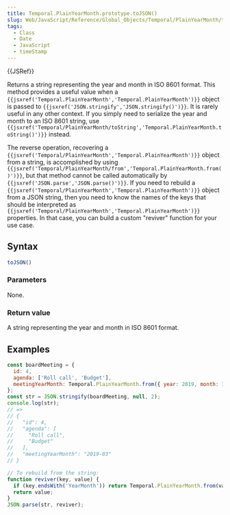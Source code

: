 ```yaml
---
title: Temporal.PlainYearMonth.prototype.toJSON()
slug: Web/JavaScript/Reference/Global_Objects/Temporal/PlainYearMonth/toJSON
tags:
  - Class
  - Date
  - JavaScript
  - timeStamp
---
```

{{JSRef}}

<p class="summary"><span class="seoSummary">Returns a string representing the year and month in ISO 8601 format.</span> This method provides a useful value when a <code>{{jsxref('Temporal.PlainYearMonth','Temporal.PlainYearMonth')}}</code> object is passed to <code>{{jsxref('JSON.stringify','JSON.stringify()')}}</code>. It is rarely useful in any other context. If you simply need to serialize the year and month to an ISO 8601 string, use <code>{{jsxref('Temporal/PlainYearMonth/toString','Temporal.PlainYearMonth.toString()')}}</code> instead.</p>

The reverse operation, recovering a
`{{jsxref('Temporal/PlainYearMonth','Temporal.PlainYearMonth')}}`
object from a string, is accomplished by using
`{{jsxref('Temporal/PlainYearMonth/from','Temporal.PlainYearMonth.from()')}}`,
but that method cannot be called automatically by
`{{jsxref('JSON.parse','JSON.parse()')}}`. If you need to rebuild a
`{{jsxref('Temporal/PlainYearMonth','Temporal.PlainYearMonth')}}`
object from a JSON string, then you need to know the names of the keys that
should be interpreted as
`{{jsxref('Temporal/PlainYearMonth','Temporal.PlainYearMonth')}}`
properties. In that case, you can build a custom "reviver" function for your use
case.

## Syntax

```js
toJSON()
```

### Parameters

None.

### Return value

A string representing the year and month in ISO 8601 format.

## Examples

```js
const boardMeeting = {
  id: 4,
  agenda: ['Roll call', 'Budget'],
  meetingYearMonth: Temporal.PlainYearMonth.from({ year: 2019, month: 3 })
};
const str = JSON.stringify(boardMeeting, null, 2);
console.log(str);
// =>
// {
//   "id": 4,
//   "agenda": [
//     "Roll call",
//     "Budget"
//   ],
//   "meetingYearMonth": "2019-03"
// }

// To rebuild from the string:
function reviver(key, value) {
  if (key.endsWith('YearMonth')) return Temporal.PlainYearMonth.from(value);
  return value;
}
JSON.parse(str, reviver);
```

